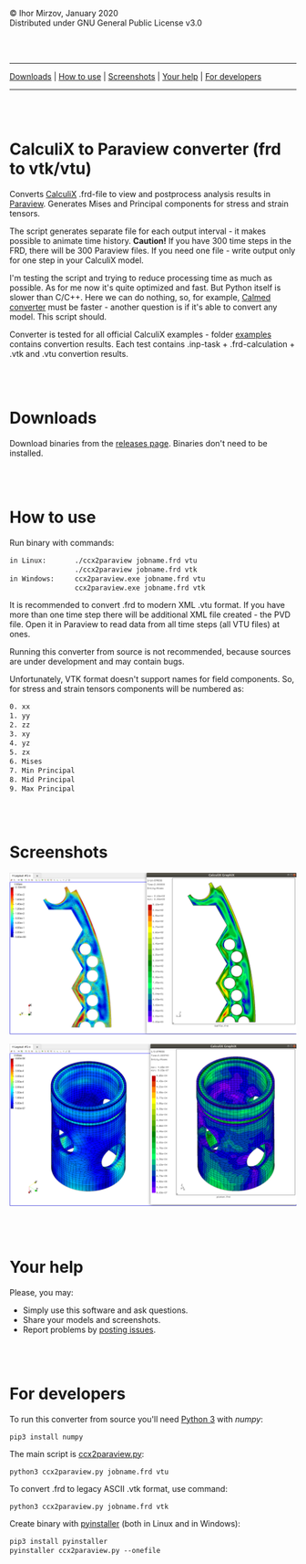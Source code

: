 © Ihor Mirzov, January 2020  
Distributed under GNU General Public License v3.0

<br/><br/>



---

[Downloads](#downloads) |
[How to use](#how-to-use) |
[Screenshots](#screenshots) |
[Your help](#your-help) |
[For developers](#for-developers)

---

<br/><br/>



# CalculiX to Paraview converter (frd to vtk/vtu)

Converts [CalculiX](http://www.dhondt.de/) .frd-file to view and postprocess analysis results in [Paraview](https://www.paraview.org/). Generates Mises and Principal components for stress and strain tensors.

The script generates separate file for each output interval - it makes possible to animate time history. **Caution!** If you have 300 time steps in the FRD, there will be 300 Paraview files. If you need one file - write output only for one step in your CalculiX model.

I'm testing the script and trying to reduce processing time as much as possible. As for me now it's quite optimized and fast. But Python itself is slower than C/C++. Here we can do nothing, so, for example, [Calmed converter](https://www.salome-platform.org/forum/forum_12/126338563) must be faster - another question is if it's able to convert any model. This script should.

Converter is tested for all official CalculiX examples - folder [examples](./examples/) contains convertion results. Each test contains .inp-task + .frd-calculation + .vtk and .vtu convertion results.

<br/><br/>



# Downloads

Download binaries from the [releases page](https://github.com/imirzov/ccx2paraview/releases). Binaries don't need to be installed.

<br/><br/>



# How to use

Run binary with commands:

    in Linux:       ./ccx2paraview jobname.frd vtu
                    ./ccx2paraview jobname.frd vtk
    in Windows:     ccx2paraview.exe jobname.frd vtu
                    ccx2paraview.exe jobname.frd vtk

It is recommended to convert .frd to modern XML .vtu format. If you have more than one time step there will be additional XML file created - the PVD file. Open it in Paraview to read data from all time steps (all VTU files) at ones.

Running this converter from source is not recommended, because sources are under development and may contain bugs.

Unfortunately, VTK format doesn't support names for field components. So, for stress and strain tensors components will be numbered as:

    0. xx
    1. yy
    2. zz
    3. xy
    4. yz
    5. zx
    6. Mises
    7. Min Principal
    8. Mid Principal
    9. Max Principal

<br/><br/>



# Screenshots

![baffle](./examples/other/Ihor_Mirzov_baffle_2D.png "baffle")

![piston](./examples/other/Sergio_Pluchinsky_piston.png "piston")

<br/><br/>



# Your help

Please, you may:

- Simply use this software and ask questions.
- Share your models and screenshots.
- Report problems by [posting issues](https://github.com/imirzov/ccx2paraview/issues).

<br/><br/>



# For developers

To run this converter from source you'll need [Python 3](https://www.python.org/downloads/) with *numpy*:

    pip3 install numpy

The main script is [ccx2paraview.py](ccx2paraview.py):

    python3 ccx2paraview.py jobname.frd vtu

To convert .frd to legacy ASCII .vtk format, use command:

    python3 ccx2paraview.py jobname.frd vtk

Create binary with [pyinstaller](https://www.pyinstaller.org/) (both in Linux and in Windows):

    pip3 install pyinstaller
    pyinstaller ccx2paraview.py --onefile
